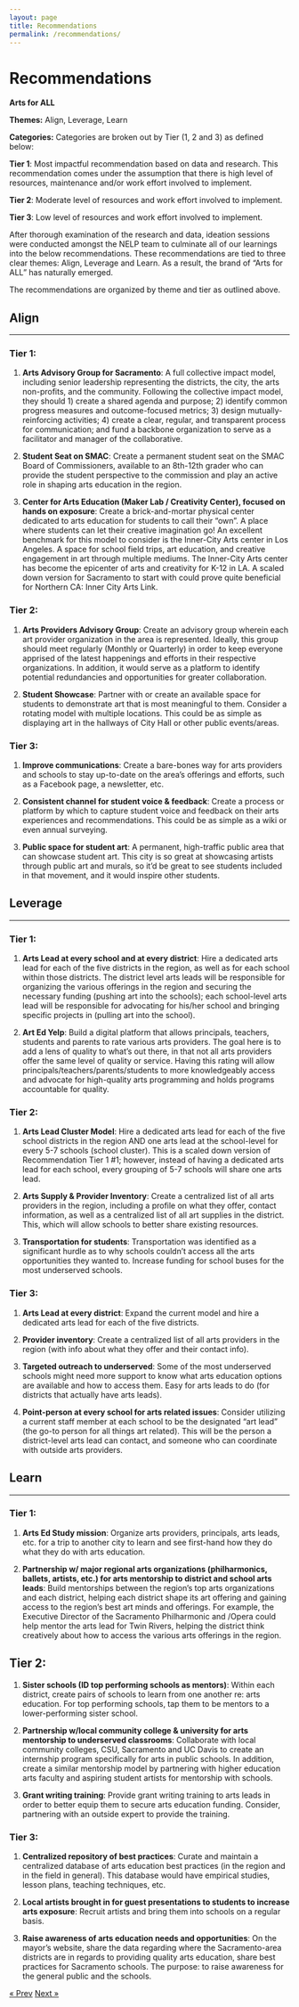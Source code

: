 ```yaml
---
layout: page
title: Recommendations
permalink: /recommendations/
---
```


# Recommendations

**Arts for ALL**

**Themes:** Align, Leverage, Learn

**Categories:** Categories are broken out by Tier (1, 2 and 3) as defined below:

**Tier 1**: Most impactful recommendation based on data and research. This recommendation comes under the assumption that there is high level of resources, maintenance and/or work effort involved to implement.

**Tier 2**: Moderate level of resources and work effort involved to implement.

**Tier 3**: Low level of resources and work effort involved to implement.

After thorough examination of the research and data, ideation sessions were conducted amongst the NELP team to culminate all of our learnings into the below recommendations. These recommendations are tied to three clear themes: Align, Leverage and Learn. As a result, the brand of “Arts for ALL” has naturally emerged. 

The recommendations are organized by theme and tier as outlined above.  

## Align
***
### Tier 1:
1. **Arts Advisory Group for Sacramento**: A full collective impact model, including senior leadership representing the districts, the city, the arts non-profits, and the community. Following the collective impact model, they should 1) create a shared agenda and purpose; 2) identify common progress measures and outcome-focused metrics; 3) design mutually-reinforcing activities; 4) create a clear, regular, and transparent process for communication; and fund a backbone organization to serve as a facilitator and manager of the collaborative.

2. **Student Seat on SMAC**: Create a permanent student seat on the SMAC Board of Commissioners, available to an 8th-12th grader who can provide the student perspective to the commission and play an active role in shaping arts education in the region.

3. **Center for Arts Education (Maker Lab / Creativity Center), focused on hands on exposure**: Create a brick-and-mortar physical center dedicated to arts education for students to call their “own”. A place where students can let their creative imagination go!  An excellent benchmark for this model to consider is the Inner-City Arts center in Los Angeles. A space for school field trips, art education, and creative engagement in art through multiple mediums. The Inner-City Arts center has become the epicenter of arts and creativity for K-12 in LA. A scaled down version for Sacramento to start with could prove quite beneficial for Northern CA: Inner City Arts Link.

### Tier 2:
1. **Arts Providers Advisory Group**: Create an advisory group wherein each art provider organization in the area is represented. Ideally, this group should meet regularly (Monthly or Quarterly) in order to keep everyone apprised of the latest happenings and efforts in their respective organizations. In addition, it would serve as a platform to identify potential redundancies and opportunities for greater collaboration.

2. **Student Showcase**: Partner with or create an available space for students to demonstrate art that is most meaningful to them. Consider a rotating model with multiple locations. This could be as simple as displaying art in the hallways of City Hall or other public events/areas. 

### Tier 3:
1. **Improve communications**: Create a bare-bones way for arts providers and schools to stay up-to-date on the area’s offerings and efforts, such as a Facebook page, a newsletter, etc.

2. **Consistent channel for student voice & feedback**: Create a process or platform by which to capture student voice and feedback on their arts experiences and recommendations. This could be as simple as a wiki or even annual surveying.

3. **Public space for student art**: A permanent, high-traffic public area that can showcase student art. This city is so great at showcasing artists through public art and murals, so it’d be great to see students included in that movement, and it would inspire other students.

## Leverage
***
### Tier 1:
1. **Arts Lead at every school and at every district**: Hire a dedicated arts lead for each of the five districts in the region, as well as for each school within those districts. The district level arts leads will be responsible for organizing the various offerings in the region and securing the necessary funding (pushing art into the schools); each school-level arts lead will be responsible for advocating for his/her school and bringing specific projects in (pulling art into the school).

2. **Art Ed Yelp**: Build a digital platform that allows principals, teachers, students and parents to rate various arts providers. The goal here is to add a lens of quality to what’s out there, in that not all arts providers offer the same level of quality or service. Having this rating will allow principals/teachers/parents/students to more knowledgeably access and advocate for high-quality arts programming and holds programs accountable for quality.

### Tier 2:
1. **Arts Lead Cluster Model**: Hire a dedicated arts lead for each of the five school districts in the region AND one arts lead at the school-level for every 5-7 schools (school cluster). This is a scaled down version of Recommendation Tier 1 #1; however, instead of having a dedicated arts lead for each school, every grouping of 5-7 schools will share one arts lead.

2. **Arts Supply & Provider Inventory**: Create a centralized list of all arts providers in the region, including a profile on what they offer, contact information, as well as a centralized list of all art supplies in the district. This, which will allow schools to better share existing resources.

3. **Transportation for students**: Transportation was identified as a significant hurdle as to why schools couldn’t access all the arts opportunities they wanted to. Increase funding for school buses for the most underserved schools.
 
### Tier 3:
1. **Arts Lead at every district**: Expand the current model and hire a dedicated arts lead for each of the five districts.

2. **Provider inventory**: Create a centralized list of all arts providers in the region (with info about what they offer and their contact info). 

3. **Targeted outreach to underserved**: Some of the most underserved schools might need more support to know what arts education options are available and how to access them. Easy for arts leads to do (for districts that actually have arts leads).

4. **Point-person at every school for arts related issues**: Consider utilizing a current staff member at each school to be the designated “art lead” (the go-to person for all things art related). This will be the person a district-level arts lead can contact, and someone who can coordinate with outside arts providers.

## Learn
***
### Tier 1:
1. **Arts Ed Study mission**: Organize arts providers, principals, arts leads, etc. for a trip to another city to learn and see first-hand how they do what they do with arts education.

2. **Partnership w/ major regional arts organizations (philharmonics, ballets, artists, etc.) for arts mentorship to district and school arts leads**: Build mentorships between the region’s top arts organizations and each district, helping each district shape its art offering and gaining access to the region’s best art minds and offerings. For example, the Executive Director of the Sacramento Philharmonic and /Opera could help mentor the arts lead for Twin Rivers, helping the district think creatively about how to access the various arts offerings in the region.

## Tier 2:
1. **Sister schools (ID top performing schools as mentors)**: Within each district, create pairs of schools to learn from one another re: arts education. For top performing schools, tap them to be mentors to a lower-performing sister school.

2. **Partnership w/local community college & university for arts mentorship to underserved classrooms**: Collaborate with local community colleges, CSU, Sacramento and UC Davis to create an internship program specifically for arts in public schools. In addition, create a similar mentorship model by partnering with higher education arts faculty and aspiring student artists for mentorship with schools. 

3. **Grant writing training**: Provide grant writing training to arts leads in order to better equip them to secure arts education funding. Consider, partnering with an outside expert to provide the training.


### Tier 3:
1. **Centralized repository of best practices**: Curate and maintain a centralized database of arts education best practices (in the region and in the field in general). This database would have empirical studies, lesson plans, teaching techniques, etc.

2. **Local artists brought in for guest presentations to students to increase arts exposure**: Recruit artists and bring them into schools on a regular basis.

3. **Raise awareness of arts education needs and opportunities**: On the mayor’s website, share the data regarding where the Sacramento-area districts are in regards to providing quality arts education, share best practices for Sacramento schools. The purpose: to raise awareness for the general public and the schools.

<!-- Pagination -->
<div class="pagination">
  <a class="pagination-item older" href="{{ site.baseurl }}/design_thinking">&laquo; Prev</a>
  <a class="pagination-item newer" href="{{ site.baseurl }}/recommendations">Next &raquo;</a>
</div>
